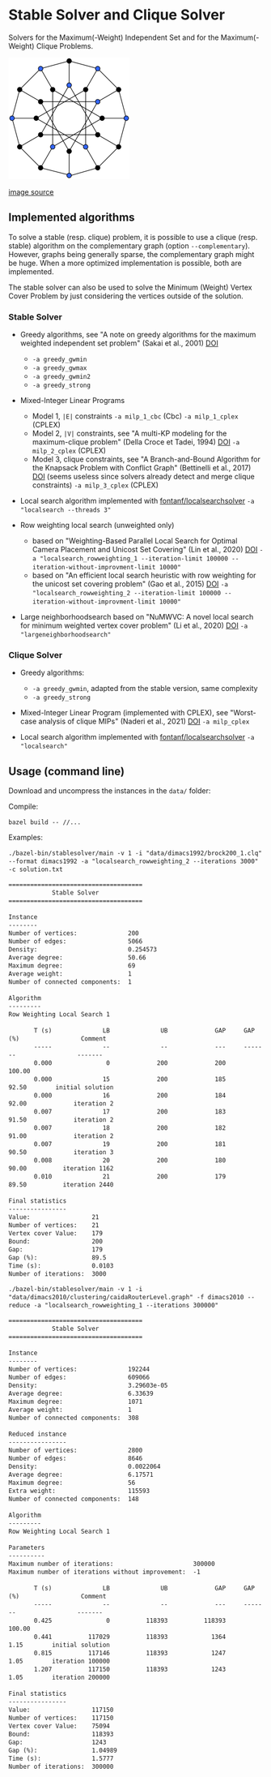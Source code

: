 # Stable Solver and Clique Solver

Solvers for the Maximum(-Weight) Independent Set and for the Maximum(-Weight) Clique Problems.

![stable](stable.png?raw=true "stable")

[image source](https://commons.wikimedia.org/wiki/File:Independent_set_graph.svg)

## Implemented algorithms

To solve a stable (resp. clique) problem, it is possible to use a clique (resp. stable) algorithm on the complementary graph (option `--complementary`). However, graphs being generally sparse, the complementary graph might be huge. When a more optimized implementation is possible, both are implemented.

The stable solver can also be used to solve the Minimum (Weight) Vertex Cover Problem by just considering the vertices outside of the solution.

### Stable Solver

- Greedy algorithms, see "A note on greedy algorithms for the maximum weighted independent set problem" (Sakai et al., 2001) [DOI](https://doi.org/10.1016/S0166-218X(02)00205-6)
  - `-a greedy_gwmin`
  - `-a greedy_gwmax`
  - `-a greedy_gwmin2`
  - `-a greedy_strong`

- Mixed-Integer Linear Programs
  - Model 1, `|E|` constraints  `-a milp_1_cbc` (Cbc) `-a milp_1_cplex` (CPLEX)
  - Model 2, `|V|` constraints, see "A multi-KP modeling for the maximum-clique problem" (Della Croce et Tadei, 1994) [DOI](https://doi.org/10.1016/0377-2217(94)90252-6) `-a milp_2_cplex` (CPLEX)
  - Model 3, clique constraints, see "A Branch-and-Bound Algorithm for the Knapsack Problem with Conflict Graph" (Bettinelli et al., 2017) [DOI](https://doi.org/10.1287/ijoc.2016.0742) (seems useless since solvers already detect and merge clique constraints) `-a milp_3_cplex` (CPLEX)

- Local search algorithm implemented with [fontanf/localsearchsolver](https://github.com/fontanf/localsearchsolver) `-a "localsearch --threads 3"`

- Row weighting local search (unweighted only)
  - based on "Weighting-Based Parallel Local Search for Optimal Camera Placement and Unicost Set Covering" (Lin et al., 2020) [DOI](https://doi.org/10.1145/3377929.3398184) `-a "localsearch_rowweighting_1 --iteration-limit 100000 --iteration-without-improvment-limit 10000"`
  - based on "An efficient local search heuristic with row weighting for the unicost set covering problem" (Gao et al., 2015) [DOI](https://doi.org/10.1016/j.ejor.2015.05.038) `-a "localsearch_rowweighting_2 --iteration-limit 100000 --iteration-without-improvment-limit 10000"`

- Large neighborhoodsearch based on "NuMWVC: A novel local search for minimum weighted vertex cover problem" (Li et al., 2020) [DOI](https://doi.org/10.1080/01605682.2019.1621218) `-a "largeneighborhoodsearch"`

### Clique Solver

- Greedy algorithms:
  - `-a greedy_gwmin`, adapted from the stable version, same complexity
  - `-a greedy_strong`

- Mixed-Integer Linear Program (implemented with CPLEX), see "Worst-case analysis of clique MIPs" (Naderi et al., 2021) [DOI](https://doi.org/10.1007/s10107-021-01706-2) `-a milp_cplex`

- Local search algorithm implemented with [fontanf/localsearchsolver](https://github.com/fontanf/localsearchsolver) `-a "localsearch"`

## Usage (command line)

Download and uncompress the instances in the `data/` folder:


Compile:
```shell
bazel build -- //...
```

Examples:

```shell
./bazel-bin/stablesolver/main -v 1 -i "data/dimacs1992/brock200_1.clq" --format dimacs1992 -a "localsearch_rowweighting_2 --iterations 3000" -c solution.txt
```
```
=====================================
            Stable Solver            
=====================================

Instance
--------
Number of vertices:              200
Number of edges:                 5066
Density:                         0.254573
Average degree:                  50.66
Maximum degree:                  69
Average weight:                  1
Number of connected components:  1

Algorithm
---------
Row Weighting Local Search 1

       T (s)              LB              UB             GAP     GAP (%)                 Comment
       -----              --              --             ---     -------                 -------
       0.000               0             200             200      100.00                        
       0.000              15             200             185       92.50        initial solution
       0.000              16             200             184       92.00             iteration 2
       0.007              17             200             183       91.50             iteration 2
       0.007              18             200             182       91.00             iteration 2
       0.007              19             200             181       90.50             iteration 3
       0.008              20             200             180       90.00          iteration 1162
       0.010              21             200             179       89.50          iteration 2440

Final statistics
----------------
Value:                 21
Number of vertices:    21
Vertex cover Value:    179
Bound:                 200
Gap:                   179
Gap (%):               89.5
Time (s):              0.0103
Number of iterations:  3000
```

```shell
./bazel-bin/stablesolver/main -v 1 -i "data/dimacs2010/clustering/caidaRouterLevel.graph" -f dimacs2010 --reduce -a "localsearch_rowweighting_1 --iterations 300000" 
```
```
=====================================
            Stable Solver            
=====================================

Instance
--------
Number of vertices:              192244
Number of edges:                 609066
Density:                         3.29603e-05
Average degree:                  6.33639
Maximum degree:                  1071
Average weight:                  1
Number of connected components:  308

Reduced instance
----------------
Number of vertices:              2800
Number of edges:                 8646
Density:                         0.0022064
Average degree:                  6.17571
Maximum degree:                  56
Extra weight:                    115593
Number of connected components:  148

Algorithm
---------
Row Weighting Local Search 1

Parameters
----------
Maximum number of iterations:                      300000
Maximum number of iterations without improvement:  -1

       T (s)              LB              UB             GAP     GAP (%)                 Comment
       -----              --              --             ---     -------                 -------
       0.425               0          118393          118393      100.00                        
       0.441          117029          118393            1364        1.15        initial solution
       0.815          117146          118393            1247        1.05        iteration 100000
       1.207          117150          118393            1243        1.05        iteration 200000

Final statistics
----------------
Value:                 117150
Number of vertices:    117150
Vertex cover Value:    75094
Bound:                 118393
Gap:                   1243
Gap (%):               1.04989
Time (s):              1.5777
Number of iterations:  300000
```
